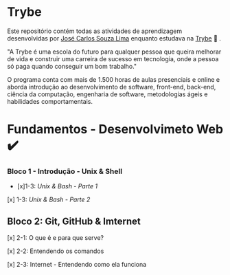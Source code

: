 # **Trybe**

Este repositório contém todas as atividades de aprendizagem desenvolvidas por [José Carlos Souza Lima](https://www.linkedin.com/in/jcslima/) enquanto estudava na [Trybe](https://www.betrybe.com/) :rocket: .

"A Trybe é uma escola do futuro para qualquer pessoa que queira melhorar de vida e construir uma carreira de sucesso em tecnologia, onde a pessoa só paga quando conseguir um bom trabalho."

O programa conta com mais de 1.500 horas de aulas presenciais e online e aborda introdução ao desenvolvimento de software, front-end, back-end, ciência da computação, engenharia de software, metodologias ágeis e habilidades comportamentais.

# **Fundamentos - Desenvolvimeto Web** :heavy_check_mark:

### Bloco 1 - Introdução - Unix & Shell

- [x]1-3: *Unix & Bash - Parte 1*

[x] 1-3: *Unix & Bash - Parte 2*

## Bloco 2: Git, GitHub & Imternet

[x] 2-1: O que é e para que serve?
 
[x] 2-2: Entendendo os comandos

[x] 2-3: Internet - Entendendo como ela funciona

